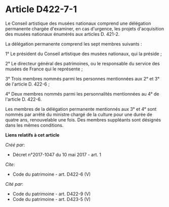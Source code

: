 # Article D422-7-1

Le Conseil artistique des musées nationaux comprend une délégation permanente chargée d'examiner, en cas d'urgence, les
projets d'acquisition des musées nationaux énumérés aux articles D. 421-2. 

La délégation permanente comprend les sept membres suivants : 

1° Le président du Conseil artistique des musées nationaux, qui la préside ; 

2° Le directeur général des patrimoines, ou le responsable du service des musées de France qui le représente ; 

3° Trois membres nommés parmi les personnes mentionnées aux 2° et 3° de l'article D. 422-6 ; 

4° Deux membres nommés parmi les personnalités mentionnées au 4° de l'article D. 422-6. 

Les membres de la délégation permanente mentionnés aux 3° et 4° sont nommés par arrêté du ministre chargé de la culture pour
une durée de quatre ans, renouvelable une fois. Des membres suppléants sont désignés dans les mêmes conditions.

**Liens relatifs à cet article**

_Créé par_:

  - Décret n°2017-1047 du 10 mai 2017 - art. 1

_Cite_:

  - Code du patrimoine - art. D422-6 (V)

_Cité par_:

  - Code du patrimoine - art. D422-9 (V)
  - Code du patrimoine - art. D423-5 (V)
